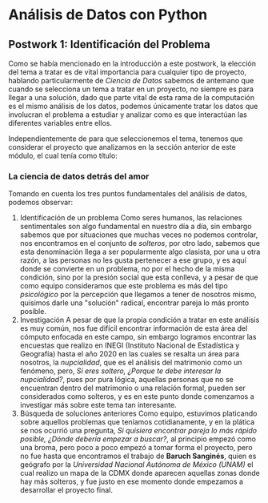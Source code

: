 # Análisis de Datos con Python

## Postwork 1: Identificación del Problema

Como se había mencionado en la introducción a este postwork, la elección del tema a tratar es de vital importancia para cualquier tipo de proyecto, hablando particularmente de *Ciencia de Datos* sabemos de antemano que cuando se selecciona un tema a tratar en un proyecto, no siempre es para llegar a una solución, dado que parte vital de esta rama de la computación es el mismo análisis de los datos, podemos únicamente tratar los datos que involucran el problema a estudiar y analizar como es que interactúan las diferentes variables entre ellos.

Independientemente de para que seleccionemos el tema, tenemos que considerar el proyecto que analizamos en la sección anterior de este módulo, el cual tenía como título:

### La ciencia de datos detrás del amor

Tomando en cuenta los tres puntos fundamentales del análisis de datos, podemos observar:

1. Identificación de un problema 
	Como seres humanos, las relaciones sentimentales son algo fundamental en nuestro día a día, sin embargo sabemos que por situaciones que muchas veces no podemos controlar, nos encontramos en el conjunto de *solteros*, por otro lado, sabemos que esta denominación llega a ser popularmente algo clasista, por una u otra razón, a las personas no les gusta pertenecer a ese grupo, y es aquí donde se convierte en un problema, no por el hecho de la misma condición, sino por la presión social que esta conlleva, y a pesar de que como equipo consideramos que este problema es más del tipo *psicológico* por la percepción que llegamos a tener de nosotros mismo, quisimos darle una "solución" radical, encontrar pareja lo más pronto posible.
2. Investigación 
	A pesar de que la propia condición a tratar en este análisis es muy común, nos fue difícil encontrar información de esta área del cómputo enfocada en este campo, sin embargo logramos encontrar las encuestas que realizo en INEGI (Instituto Nacional de Estadística y Geografía) hasta el año 2020 en las cuales se resalta un área para nosotros, la *nupcialidad*, que es el análisis del matrimonio como un fenómeno, pero, *Si eres soltero, ¿Porque te debe interesar la nupcialidad?*, pues por pura lógica, aquellas personas que no se encuentran dentro del matrimonio o una relación formal, pueden ser considerados como solteros, y es en este punto donde comenzamos a investigar más sobre este tema tan interesante.
3. Búsqueda de soluciones anteriores 
	Como equipo, estuvimos platicando sobre aquellos problemas que teníamos cotidianamente, y en la plática se nos ocurrió una pregunta, *Si quisiera encontrar pareja lo más rápido posible, ¿Dónde debería empezar a buscar?*, al principio empezó como una broma, pero poco a poco empezó a tomar forma el proyecto, pero no fue hasta que encontramos el trabajo de **Baruch Sanginés**, quien es geógrafo por la *Universidad Nacional Autónoma de México (UNAM)* el cual realizo un mapa de la CDMX donde aparecen aquellas zonas donde hay más solteros, y fue justo en ese momento donde empezamos a desarrollar el proyecto final.
